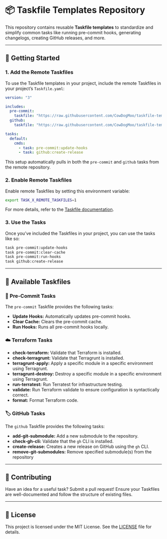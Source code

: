 # 📦 Taskfile Templates Repository

This repository contains reusable **Taskfile templates** to standardize and
simplify common tasks like running pre-commit hooks, generating changelogs,
creating GitHub releases, and more.

---

## 🚀 Getting Started

### 1. Add the Remote Taskfiles

To use the Taskfile templates in your project, include the remote Taskfiles in
your project’s `Taskfile.yaml`:

```yaml
version: "3"

includes:
  pre-commit:
    taskfile: "https://raw.githubusercontent.com/CowDogMoo/taskfile-templates/main/pre-commit/Taskfile.yaml"
  github:
    taskfile: "https://raw.githubusercontent.com/CowDogMoo/taskfile-templates/main/github/Taskfile.yaml"

tasks:
  default:
    cmds:
      - task: pre-commit:update-hooks
      - task: github:create-release
```

This setup automatically pulls in both the `pre-commit` and `github` tasks from
the remote repository.

### 2. Enable Remote Taskfiles

Enable remote Taskfiles by setting this environment variable:

```bash
export TASK_X_REMOTE_TASKFILES=1
```

For more details, refer to the [Taskfile documentation](https://taskfile.dev/experiments/remote-taskfiles/).

### 3. Use the Tasks

Once you’ve included the Taskfiles in your project, you can use the tasks like so:

```bash
task pre-commit:update-hooks
task pre-commit:clear-cache
task pre-commit:run-hooks
task github:create-release
```

---

## 📂 Available Taskfiles

### 🔧 Pre-Commit Tasks

The `pre-commit` Taskfile provides the following tasks:

- **Update Hooks:** Automatically updates pre-commit hooks.
- **Clear Cache:** Clears the pre-commit cache.
- **Run Hooks:** Runs all pre-commit hooks locally.

### ☁️ Terraform Tasks

- **check-terraform:** Validate that Terraform is installed.
- **check-terragrunt:** Validate that Terragrunt is installed.
- **terragrunt-apply:** Apply a specific module in a specific environment using Terragrunt.
- **terragrunt-destroy:** Destroy a specific module in a specific environment
  using Terragrunt.
- **run-terratest:** Run Terratest for infrastructure testing.
- **validate:** Run Terraform validate to ensure configuration is syntactically correct.
- **format:** Format Terraform code.

### 🏷️ GitHub Tasks

The `github` Taskfile provides the following tasks:

- **add-git-submodule:** Add a new submodule to the repository.
- **check-gh-cli:** Validate that the `gh` CLI is installed.
- **create-release:** Creates a new release on GitHub using the `gh` CLI.
- **remove-git-submodules:** Remove specified submodule(s) from the repository

---

## 🤝 Contributing

Have an idea for a useful task? Submit a pull request! Ensure your Taskfiles
are well-documented and follow the structure of existing files.

---

## 📜 License

This project is licensed under the MIT License. See the [LICENSE](LICENSE) file
for details.
